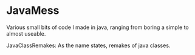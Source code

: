 # JavaMess
Various small bits of code I made in java, ranging from boring a simple to almost useable.

JavaClassRemakes: As the name states, remakes of java classes.
